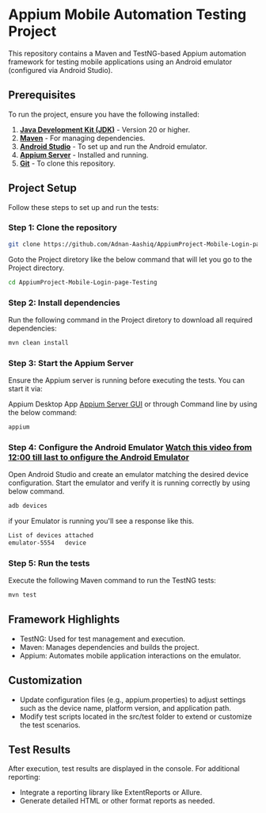 # Appium Mobile Automation Testing Project

This repository contains a Maven and TestNG-based Appium automation framework for testing mobile applications using an Android emulator (configured via Android Studio).

## Prerequisites

To run the project, ensure you have the following installed:

1. **[Java Development Kit (JDK)](https://www.oracle.com/java/technologies/javase-jdk11-downloads.html)** - Version 20 or higher.
2. **[Maven](https://maven.apache.org/download.cgi)** - For managing dependencies.
3. **[Android Studio](https://developer.android.com/studio)** - To set up and run the Android emulator.
4. **[Appium Server](https://appium.io/downloads.html)** - Installed and running.
5. **[Git](https://git-scm.com/downloads)** - To clone this repository.

## Project Setup

Follow these steps to set up and run the tests:

### Step 1: Clone the repository
```bash
git clone https://github.com/Adnan-Aashiq/AppiumProject-Mobile-Login-page-Testing.git
```
Goto the Project diretory like the below command that will let you go to the Project directory.
```bash
cd AppiumProject-Mobile-Login-page-Testing
```
### Step 2: Install dependencies
Run the following command in the Project diretory to download all required dependencies:

```bash
mvn clean install
```
### Step 3: Start the Appium Server
Ensure the Appium server is running before executing the tests. You can start it via:

Appium Desktop App [Appium Server GUI](https://github.com/appium/appium-desktop/releases/tag/v1.22.3-4) or through Command line by using the below command:
```bash
appium
```
### Step 4: Configure the Android Emulator [Watch this video from 12:00 till last to onfigure the Android Emulator](https://www.youtube.com/watch?v=fqwE6GdwCe0&list=PLnNg6KqJ3HGjH1qaJ50FoUmXPGnXbQZu7&index=4)
Open Android Studio and create an emulator matching the desired device configuration.
Start the emulator and verify it is running correctly by using below command.
```bash
adb devices
```
if your Emulator is running you'll see a response like this.
```bash
List of devices attached
emulator-5554	device
```
### Step 5: Run the tests
Execute the following Maven command to run the TestNG tests:

```bash
mvn test
```
## Framework Highlights
* TestNG: Used for test management and execution.
* Maven: Manages dependencies and builds the project.
* Appium: Automates mobile application interactions on the emulator.
## Customization
* Update configuration files (e.g., appium.properties) to adjust settings such as the device name, platform version, and application path.
* Modify test scripts located in the src/test folder to extend or customize the test scenarios.
## Test Results
After execution, test results are displayed in the console. For additional reporting:

* Integrate a reporting library like ExtentReports or Allure.
* Generate detailed HTML or other format reports as needed.
